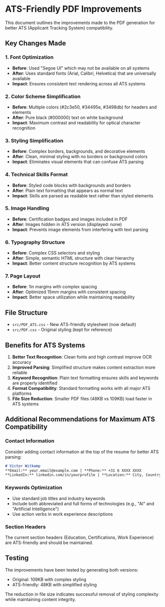 # ATS-Friendly PDF Improvements

This document outlines the improvements made to the PDF generation for better ATS (Applicant Tracking System) compatibility.

## Key Changes Made

### 1. Font Optimization
- **Before**: Used "Segoe UI" which may not be available on all systems
- **After**: Uses standard fonts (Arial, Calibri, Helvetica) that are universally available
- **Impact**: Ensures consistent text rendering across all ATS systems

### 2. Color Scheme Simplification
- **Before**: Multiple colors (#2c3e50, #34495e, #3498db) for headers and elements
- **After**: Pure black (#000000) text on white background
- **Impact**: Maximum contrast and readability for optical character recognition

### 3. Styling Simplification
- **Before**: Complex borders, backgrounds, and decorative elements
- **After**: Clean, minimal styling with no borders or background colors
- **Impact**: Eliminates visual elements that can confuse ATS parsing

### 4. Technical Skills Format
- **Before**: Styled code blocks with backgrounds and borders
- **After**: Plain text formatting that appears as normal text
- **Impact**: Skills are parsed as readable text rather than styled elements

### 5. Image Handling
- **Before**: Certification badges and images included in PDF
- **After**: Images hidden in ATS version (displayed: none)
- **Impact**: Prevents image elements from interfering with text parsing

### 6. Typography Structure
- **Before**: Complex CSS selectors and styling
- **After**: Simple, semantic HTML structure with clear hierarchy
- **Impact**: Better content structure recognition by ATS systems

### 7. Page Layout
- **Before**: 1in margins with complex spacing
- **After**: Optimized 15mm margins with consistent spacing
- **Impact**: Better space utilization while maintaining readability

## File Structure

- `src/PDF_ATS.css` - New ATS-friendly stylesheet (now default)
- `src/PDF.css` - Original styling (kept for reference)

## Benefits for ATS Systems

1. **Better Text Recognition**: Clean fonts and high contrast improve OCR accuracy
2. **Improved Parsing**: Simplified structure makes content extraction more reliable
3. **Keyword Recognition**: Plain text formatting ensures skills and keywords are properly identified
4. **Format Compatibility**: Standard formatting works with all major ATS platforms
5. **File Size Reduction**: Smaller PDF files (48KB vs 109KB) load faster in ATS systems

## Additional Recommendations for Maximum ATS Compatibility

### Contact Information
Consider adding contact information at the top of the resume for better ATS parsing:
```markdown
# Victor Witkamp
**Email:** your.email@example.com | **Phone:** +31 6 XXXX XXXX
**LinkedIn:** linkedin.com/in/yourprofile | **Location:** City, Country
```

### Keywords Optimization
- Use standard job titles and industry keywords
- Include both abbreviated and full forms of technologies (e.g., "AI" and "Artificial Intelligence")
- Use action verbs in work experience descriptions

### Section Headers
The current section headers (Education, Certifications, Work Experience) are ATS-friendly and should be maintained.

## Testing

The improvements have been tested by generating both versions:
- Original: 109KB with complex styling
- ATS-friendly: 48KB with simplified styling

The reduction in file size indicates successful removal of styling complexity while maintaining content integrity.